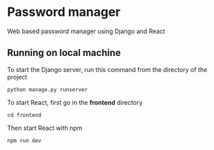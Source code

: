 # Password manager
 Web based password manager using Django and React

## Running on local machine

To start the Django server, run this command from the directory of the project
```
python manage.py runserver
```

To start React, first go in the <b>frontend</b> directory
```
cd frontend
```
Then start React with npm
```
npm run dev
```